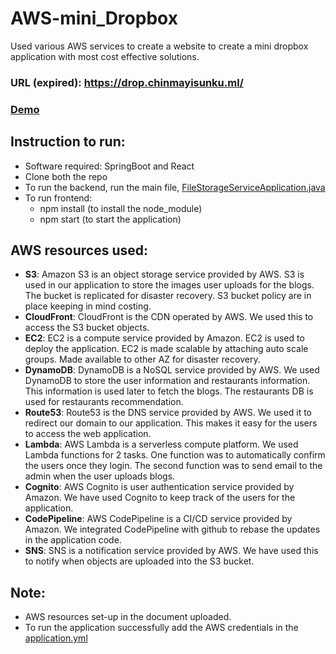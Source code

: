 # AWS-mini_Dropbox
Used various AWS services to create a website to create a mini dropbox application with most cost effective solutions. 
### URL (expired): https://drop.chinmayisunku.ml/
### [Demo](https://drive.google.com/file/d/1gNGw1dDhrfeIpnDEJG2EdrAhVGk_2FI4/view?usp=share_link)

## Instruction to run:
- Software required: SpringBoot and React
- Clone both the repo 
- To run the backend, run the main file, [FileStorageServiceApplication.java ](https://github.com/chisunku/AWS-mini_Dropbox/blob/main/backend/src/main/java/com/example/dropbox/FileStorageServiceApplication.java) 
- To run frontend:
  - npm install (to install the node_module)
  - npm start (to start the application)

## AWS resources used:
- **S3**: Amazon S3 is an object storage service provided by AWS. S3 is used in our application to store the images user uploads for the blogs. The bucket is replicated for disaster recovery. S3 bucket policy are in place keeping in mind costing.
- **CloudFront**: CloudFront is the CDN operated by AWS. We used this to access the S3 bucket objects.
- **EC2**: EC2 is a compute service provided by Amazon. EC2 is used to deploy the application. EC2 is made scalable by attaching auto scale groups. Made available to other AZ for disaster recovery.
- **DynamoDB**: DynamoDB is a NoSQL service provided by AWS. We used DynamoDB to store the user information and restaurants information. This information is used later to fetch the blogs. The restaurants DB is used for restaurants recommendation.
- **Route53**: Route53 is the DNS service provided by AWS. We used it to redirect our domain to our application. This makes it easy for the users to access the web application.
- **Lambda**: AWS Lambda is a serverless compute platform. We used Lambda functions for 2 tasks. One function was to automatically confirm the users once they login. The second function was to send email to the admin when the user uploads blogs.
- **Cognito**: AWS Cognito is user authentication service provided by Amazon. We have used Cognito to keep track of the users for the application.
- **CodePipeline**: AWS CodePipeline is a CI/CD service provided by Amazon. We integrated CodePipeline with github to rebase the updates in the application code.
- **SNS**: SNS is a notification service provided by AWS. We have used this to notify when objects are uploaded into the S3 bucket.

## Note: 
- AWS resources set-up in the document uploaded. 
- To run the application successfully add the AWS credentials in the [application.yml](https://github.com/chisunku/AWS-mini_Dropbox/blob/main/backend/src/main/resources/application.yml)
